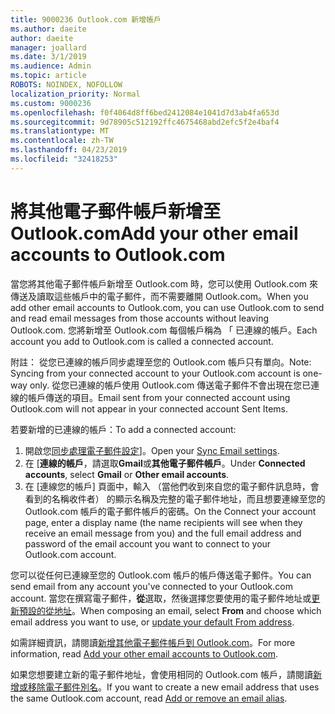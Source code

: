 ```yaml
---
title: 9000236 Outlook.com 新增帳戶
ms.author: daeite
author: daeite
manager: joallard
ms.date: 3/1/2019
ms.audience: Admin
ms.topic: article
ROBOTS: NOINDEX, NOFOLLOW
localization_priority: Normal
ms.custom: 9000236
ms.openlocfilehash: f0f4064d8ff6bed2412084e1041d7d3ab4fa653d
ms.sourcegitcommit: 9d78905c512192ffc4675468abd2efc5f2e4baf4
ms.translationtype: MT
ms.contentlocale: zh-TW
ms.lasthandoff: 04/23/2019
ms.locfileid: "32418253"
---
```

# <a name="add-your-other-email-accounts-to-outlookcom"></a><span data-ttu-id="35a8d-102">將其他電子郵件帳戶新增至 Outlook.com</span><span class="sxs-lookup"><span data-stu-id="35a8d-102">Add your other email accounts to Outlook.com</span></span>

<span data-ttu-id="35a8d-103">當您將其他電子郵件帳戶新增至 Outlook.com 時，您可以使用 Outlook.com 來傳送及讀取這些帳戶中的電子郵件，而不需要離開 Outlook.com。</span><span class="sxs-lookup"><span data-stu-id="35a8d-103">When you add other email accounts to Outlook.com, you can use Outlook.com to send and read email messages from those accounts without leaving Outlook.com.</span></span> <span data-ttu-id="35a8d-104">您將新增至 Outlook.com 每個帳戶稱為 「 已連線的帳戶。</span><span class="sxs-lookup"><span data-stu-id="35a8d-104">Each account you add to Outlook.com is called a connected account.</span></span>

<span data-ttu-id="35a8d-105">附註： 從您已連線的帳戶同步處理至您的 Outlook.com 帳戶只有單向。</span><span class="sxs-lookup"><span data-stu-id="35a8d-105">Note: Syncing from your connected account to your Outlook.com account is one-way only.</span></span> <span data-ttu-id="35a8d-106">從您已連線的帳戶使用 Outlook.com 傳送電子郵件不會出現在您已連線的帳戶傳送的項目。</span><span class="sxs-lookup"><span data-stu-id="35a8d-106">Email sent from your connected account using Outlook.com will not appear in your connected account Sent Items.</span></span>

<span data-ttu-id="35a8d-107">若要新增的已連線的帳戶：</span><span class="sxs-lookup"><span data-stu-id="35a8d-107">To add a connected account:</span></span>

1. <span data-ttu-id="35a8d-108">開啟您[同步處理電子郵件設定](https://go.microsoft.com/fwlink/?linkid=875264)]。</span><span class="sxs-lookup"><span data-stu-id="35a8d-108">Open your [Sync Email settings](https://go.microsoft.com/fwlink/?linkid=875264).</span></span>
2. <span data-ttu-id="35a8d-109">在 [**連線的帳戶**，請選取**Gmail**或**其他電子郵件帳戶**。</span><span class="sxs-lookup"><span data-stu-id="35a8d-109">Under **Connected accounts**, select **Gmail** or **Other email accounts**.</span></span>
3. <span data-ttu-id="35a8d-110">在 [連線您的帳戶] 頁面中，輸入 （當他們收到來自您的電子郵件訊息時，會看到的名稱收件者） 的顯示名稱及完整的電子郵件地址，而且想要連線至您的 Outlook.com 帳戶的電子郵件帳戶的密碼。</span><span class="sxs-lookup"><span data-stu-id="35a8d-110">On the Connect your account page, enter a display name (the name recipients will see when they receive an email message from you) and the full email address and password of the email account you want to connect to your Outlook.com account.</span></span>

<span data-ttu-id="35a8d-111">您可以從任何已連線至您的 Outlook.com 帳戶的帳戶傳送電子郵件。</span><span class="sxs-lookup"><span data-stu-id="35a8d-111">You can send email from any account you've connected to your Outlook.com account.</span></span> <span data-ttu-id="35a8d-112">當您在撰寫電子郵件，**從**選取，然後選擇您要使用的電子郵件地址或[更新預設的從地址](https://go.microsoft.com/fwlink/?linkid=875264)。</span><span class="sxs-lookup"><span data-stu-id="35a8d-112">When composing an email, select **From** and choose which email address you want to use, or [update your default From address](https://go.microsoft.com/fwlink/?linkid=875264).</span></span>

<span data-ttu-id="35a8d-113">如需詳細資訊，請閱讀[新增其他電子郵件帳戶到 Outlook.com](https://support.office.com/article/c5224df4-5885-4e79-91ba-523aa743f0ba)。</span><span class="sxs-lookup"><span data-stu-id="35a8d-113">For more information, read [Add your other email accounts to Outlook.com](https://support.office.com/article/c5224df4-5885-4e79-91ba-523aa743f0ba).</span></span>

<span data-ttu-id="35a8d-114">如果您想要建立新的電子郵件地址，會使用相同的 Outlook.com 帳戶，請閱讀[新增或移除電子郵件別名](https://support.office.com/article/459b1989-356d-40fa-a689-8f285b13f1f2)。</span><span class="sxs-lookup"><span data-stu-id="35a8d-114">If you want to create a new email address that uses the same Outlook.com account, read [Add or remove an email alias](https://support.office.com/article/459b1989-356d-40fa-a689-8f285b13f1f2).</span></span>